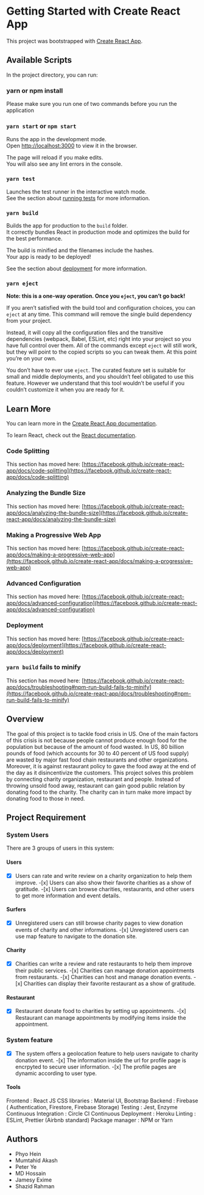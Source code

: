 # Getting Started with Create React App

This project was bootstrapped with [Create React App](https://github.com/facebook/create-react-app).

## Available Scripts

In the project directory, you can run:

### yarn or npm install

Please make sure you run one of two commands before you run the application

### `yarn start` or `npm start`

Runs the app in the development mode.\
Open [http://localhost:3000](http://localhost:3000) to view it in the browser.

The page will reload if you make edits.\
You will also see any lint errors in the console.

### `yarn test`

Launches the test runner in the interactive watch mode.\
See the section about [running tests](https://facebook.github.io/create-react-app/docs/running-tests) for more information.

### `yarn build`

Builds the app for production to the `build` folder.\
It correctly bundles React in production mode and optimizes the build for the best performance.

The build is minified and the filenames include the hashes.\
Your app is ready to be deployed!

See the section about [deployment](https://facebook.github.io/create-react-app/docs/deployment) for more information.

### `yarn eject`

**Note: this is a one-way operation. Once you `eject`, you can’t go back!**

If you aren’t satisfied with the build tool and configuration choices, you can `eject` at any time. This command will remove the single build dependency from your project.

Instead, it will copy all the configuration files and the transitive dependencies (webpack, Babel, ESLint, etc) right into your project so you have full control over them. All of the commands except `eject` will still work, but they will point to the copied scripts so you can tweak them. At this point you’re on your own.

You don’t have to ever use `eject`. The curated feature set is suitable for small and middle deployments, and you shouldn’t feel obligated to use this feature. However we understand that this tool wouldn’t be useful if you couldn’t customize it when you are ready for it.

## Learn More

You can learn more in the [Create React App documentation](https://facebook.github.io/create-react-app/docs/getting-started).

To learn React, check out the [React documentation](https://reactjs.org/).

### Code Splitting

This section has moved here: [https://facebook.github.io/create-react-app/docs/code-splitting](https://facebook.github.io/create-react-app/docs/code-splitting)

### Analyzing the Bundle Size

This section has moved here: [https://facebook.github.io/create-react-app/docs/analyzing-the-bundle-size](https://facebook.github.io/create-react-app/docs/analyzing-the-bundle-size)

### Making a Progressive Web App

This section has moved here: [https://facebook.github.io/create-react-app/docs/making-a-progressive-web-app](https://facebook.github.io/create-react-app/docs/making-a-progressive-web-app)

### Advanced Configuration

This section has moved here: [https://facebook.github.io/create-react-app/docs/advanced-configuration](https://facebook.github.io/create-react-app/docs/advanced-configuration)

### Deployment

This section has moved here: [https://facebook.github.io/create-react-app/docs/deployment](https://facebook.github.io/create-react-app/docs/deployment)

### `yarn build` fails to minify

This section has moved here: [https://facebook.github.io/create-react-app/docs/troubleshooting#npm-run-build-fails-to-minify](https://facebook.github.io/create-react-app/docs/troubleshooting#npm-run-build-fails-to-minify)

## Overview

The goal of this project is to tackle food crisis in US. One of the main factors of this crisis is not because people cannot produce enough food for the population but because of the amount of food wasted. In US, 80 billion pounds of food (which accounts for 30 to 40 percent of US food supply) are wasted by major fast food chain restaurants and other organizations. Moreover, it is against restaurant policy to gave the food away at the end of the day as it disincentivize the customers. This project solves this problem by connecting charity organization, restaurant and people. Instead of throwing unsold food away, restaurant can gain good public relation by donating food to the charity. The charity can in turn make more impact by donating food to those in need.

## Project Requirement

### System Users

There are 3 groups of users in this system:

#### Users

-[x] Users can rate and write review on a charity organization to help them improve. -[x] Users can also show their favorite charities as a show of gratitude. -[x] Users can browse charities, restaurants, and other users to get more information and event details.

#### Surfers

-[x] Unregistered users can still browse charity pages to view donation events of charity and other informations. -[x] Unregistered users can use map feature to navigate to the donation site.

#### Charity

-[x] Charities can write a review and rate restaurants to help them improve their public services. -[x] Charities can manage donation appointments from restaurants. -[x] Charities can host and manage donation events. -[x] Charities can display their favorite restaurant as a show of gratitude.

#### Restaurant

-[x] Restaurant donate food to charities by setting up appointments. -[x] Restaurant can manage appointments by modifying items inside the appointment.

### System feature

-[x] The system offers a geolocation feature to help users navigate to charity donation event. -[x] The information inside the url for profile page is encrpyted to secure user information. -[x] The profile pages are dynamic according to user type.

#### Tools

Frontend : React JS
CSS libraries : Material UI, Bootstrap
Backend : Firebase ( Authentication, Firestore, Firebase Storage)
Testing : Jest, Enzyme
Continuous Integration : Circle CI
Continuous Deployment : Heroku
Linting : ESLint, Prettier (Airbnb standard)
Package manager : NPM or Yarn

## Authors

- Phyo Hein
- Mumtahid Akash
- Peter Ye
- MD Hossain
- Jamesy Exime
- Shazid Rahman
